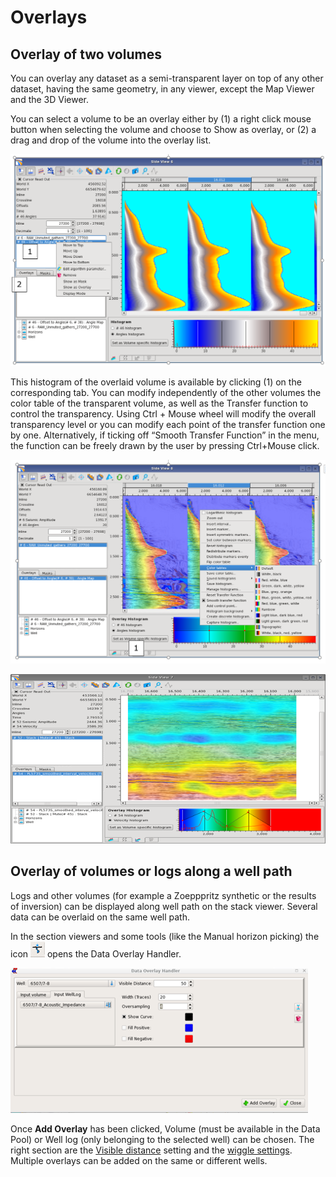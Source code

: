 # Overlays

## Overlay of two volumes

You can overlay any dataset as a semi-transparent layer on top of any other dataset, having the same geometry, in any viewer, except the Map Viewer and the 3D Viewer.

You can select a volume to be an overlay either by \(1\) a right click mouse button when selecting the volume and choose to Show as overlay, or \(2\) a drag and drop of the volume into the overlay list.

![Display of an overlay volume](../../.gitbook/assets/001_overlay.png)

This histogram of the overlaid volume is available by clicking \(1\) on the corresponding tab. You can modify independently of the other volumes the color table of the transparent volume, as well as the Transfer function to control the transparency. Using Ctrl + Mouse wheel will modify the overall transparency level or you can modify each point of the transfer function one by one. Alternatively, if ticking off “Smooth Transfer Function” in the menu, the function can be freely drawn by the user by pressing Ctrl+Mouse click.  

![Modify the histogram of the overlaid volume](../../.gitbook/assets/002_overlay.png)

![The transfer function is modified by Ctrl + Mouse wheel or each node by selecting them](../../.gitbook/assets/003_overlay.png)

## Overlay of volumes or logs along a well path

Logs and other volumes \(for example a Zoepppritz synthetic or the results of inversion\) can be displayed along well path on the stack viewer. Several data can be overlaid on the same well path. 

In the section viewers and some tools \(like the Manual horizon picking\) the icon ![](../../.gitbook/assets/007_viewers.png) opens the Data Overlay Handler. 

![Data Overlay Handler](../../.gitbook/assets/008_viewer.png)

Once **Add Overlay** has been clicked, Volume \(must be available in the Data Pool\) or Well log \(only belonging to the selected well\) can be chosen. The right section are the [Visible distance](../../settings.md) setting and the [wiggle settings](../readme.7/display_data_as_wiggle_plot.md). Multiple overlays can be added on the same or different wells. 



